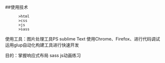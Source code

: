  ##使用技术
 
          >html
          >css
          >js
          >sass
        
使用工具：图片处理工具PS
          sublime Text
          使用Chrome、Firefox、进行代码调试
          运用glup自动化构建工具进行快速开发
        
        
目的：掌握响应式布局
      sass
      js动画练习
      

